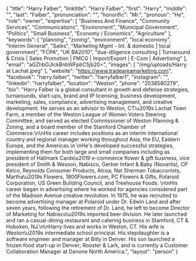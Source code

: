 {
  "title": "Harry Falber",
  "linktitle": "Harry Falber",
  "first": "Harry",
  "middle": "",
  "last": "Falber",
  "pronunciation": "",
  "honorific": "Mr.",
  "pronoun": "He",
  "role": "owner",
  "expertise": [
    "Business And Finance",
    "Community Services",
    "Communications",
    "Environment",
    "Municipal Government",
    "Politics",
    "Small Business",
    "Economy / Economics",
    "Agriculture"
  ],
  "keywords": [
    "planning",
    "zoning",
    "environment",
    "local economy",
    "Interim General",
    "Sales",
    "Marketing Mgmt - Int. & domestic | local government",
    "FCPA",
    "UK BA2010",
    "due-diligence consulting | Turnaround & Crisis | Sales Promotion | FMCG | Import/Export | E-Com | Advertising"
  ],
  "email": "aGZhbGJlckBnbWFpbC5jb20=",
  "images": [
    "/img/uploads/Harry at Lachat.jpeg"
  ],
  "website": "https://www.tradeareamarketing.com",
  "facebook": "harry.falber",
  "twitter": "harryfalber1",
  "instagram": "",
  "linkedin": "harryfalber",
  "location": "Weston",
  "phone": "2038580279",
  "bio": "Harry Falber is a global consultant in growth and defense strategies, turnarounds, start-ups, brand and IP licensing, business development, marketing, sales, compliance, advertising management, and creative development.  He serves as an advisor to Weston, CT\u2019s Lachat Town Farm, a member of the Weston League of Women Voters Steering Committee, and served as elected Commissioner of Weston Planning & Zoning, and a board member of the Stamford Chamber of Commerce.\n\nHis career includes positions as an interim international country and regional manager working throughout Asia, the EU, Eastern Europe, and the Americas.\n \nHe's developed successful strategies, implementing them for both large and small companies including as president of Hallmark Cards\u2019 e-commerce flower & gift business, vice president of Smith & Wesson, Nabisco, Gerber Infant & Baby (Novartis), CP Kelco, Reynolds Consumer Products, Alcoa, Nat Sherman Tobacconists, Martha\u2019s Flowers, 1800Flowers.com, PC Flowers & Gifts, Polaroid Corporation, US Green Building Council, and Treehouse Foods. \n\nHis career began in advertising where he worked for agencies considered part of the Madison Avenue creative revolution. In 1975, he was recruited to become advertising manager at Polaroid under Dr. Edwin Land and after seven years, following the retirement of Dr. Land, he left to become Director of Marketing for Nabisco\u2019s imported beer division. He later launched and ran a casual-dining restaurant and catering business in Stamford, CT & Hoboken, NJ.\n\nHarry lives and works in Weston, CT. His wife is Weston\u2019s intermediate school principal. His stepdaughter is a software engineer and manager at Bitly in Denver. His son launched a frozen food start-up in Denver; Rooster & Lark, and is currently a Customer Collaboration Manager at Danone North America.",
  "layout": "person"
}
